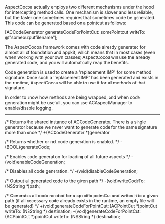AspectCocoa actually employs two different mechanisms under the hood for intercepting method calls.  One mechanism is slower and less reliable, but the faster one sometimes requires that sometimes code be generated.  This code can be generated based on a pointcut as follows:
    
[ACCodeGenerator generateCodeForPointCut: somePointcut writeTo: @"someoutputfilename"];

The AspectCocoa framework comes with code already generated for almost all of foundation and appkit, which means that in most cases (even when working with your own classes) AspectCocoa will use the already generated code, and you will automatically reap the benefits.

Code generation is used to create a 'replacement IMP' for some method signature.  Once such a 'replacement IMP' has been generated and exists in the runtime, AspectCocoa will be able to use it for all methods of that signature.

In order to know how methods are being wrapped, and when code generation might be usefull, you can use ACAspectManager to enable/disable logging.

----

    
 /* 
     Returns the shared instance of ACCodeGenerator.
     There is a single generator because we never want to generate code 
     for the same signature more than once
 */
 +(ACCodeGenerator *)generator;
 
 /* 
     Returns whether or not code generation is enabled.
 */
 -(BOOL)generateCode;
 
 /* 
     Enables code generation for loading of all future aspects
 */
 -(void)enableCodeGeneration;
 
 /* 
     Disables all code generation.
 */
 -(void)disableCodeGeneration;
 
 /* 
     Output all generated code to the given path
 */
 -(void)writeCodeTo:(NSString *)path;
 
 /* 
     Generates all code needed for a specific pointCut and writes it to a given path
     (if all necessary code already exists in the runtime, an empty file will be generated)
 */
 +(void)generateCodeForPointCut: (ACPointCut *)pointCut writeTo: (NSString *) destination;
 -(void)generateCodeForPointCut: (ACPointCut *)pointCut writeTo: (NSString *) destination;
